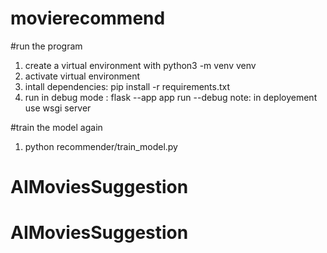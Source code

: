 # movierecommend

#run the program

1. create a virtual environment with python3 -m venv venv
2. activate virtual environment
3. intall dependencies: pip install -r requirements.txt
4. run in debug mode : flask --app app  run --debug
note: in deployement use wsgi server

#train the model again
1. python recommender/train_model.py
# AIMoviesSuggestion
# AIMoviesSuggestion
